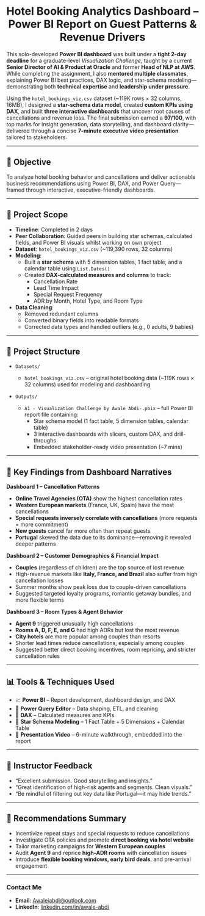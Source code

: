 <h1 align="center">Hotel Booking Analytics Dashboard – Power BI Report on Guest Patterns & Revenue Drivers</h1>

This solo-developed **Power BI dashboard** was built under a **tight 2-day deadline** for a graduate-level *Visualization Challenge*, taught by a current **Senior Director of AI & Product at Oracle** and former **Head of NLP at AWS**. While completing the assignment, I also **mentored multiple classmates**, explaining Power BI best practices, DAX logic, and star-schema modeling—demonstrating both **technical expertise** and **leadership under pressure**.

Using the `hotel_bookings_viz.csv` dataset (~119K rows × 32 columns, 16MB), I designed a **star-schema data model**, created **custom KPIs using DAX**, and built **three interactive dashboards** that uncover root causes of cancellations and revenue loss. The final submission earned a **97/100**, with top marks for insight generation, data storytelling, and dashboard clarity—delivered through a concise **7-minute executive video presentation** tailored to stakeholders.


---

## 🎯 Objective

To analyze hotel booking behavior and cancellations and deliver actionable business recommendations using Power BI, DAX, and Power Query—framed through interactive, executive-friendly dashboards.

---

## 📁 Project Scope

- **Timeline**: Completed in 2 days  
- **Peer Collaboration**: Guided peers in building star schemas, calculated fields, and Power BI visuals whilst working on own project 
- **Dataset**: `hotel_bookings_viz.csv` (~119,390 rows, 32 columns)  
- **Modeling**:  
  - Built a **star schema** with 5 dimension tables, 1 fact table, and a calendar table using `List.Dates()`  
  - Created **DAX-calculated measures and columns** to track:
    - Cancellation Rate
    - Lead Time Impact
    - Special Request Frequency
    - ADR by Month, Hotel Type, and Room Type
- **Data Cleaning**:  
  - Removed redundant columns  
  - Converted binary fields into readable formats  
  - Corrected data types and handled outliers (e.g., 0 adults, 9 babies)

---

## 📁 Project Structure

- `Datasets/`  
  - `hotel_bookings_viz.csv` – original hotel booking data (~119K rows × 32 columns) used for modeling and dashboarding

- `Outputs/`  
  - `A1 - Visualization Challenge by Awale Abdi-.pbix` – full Power BI report file containing:
    - Star schema model (1 fact table, 5 dimension tables, calendar table)
    - 3 interactive dashboards with slicers, custom DAX, and drill-throughs
    - Embedded stakeholder-ready video presentation (~7 mins)

---

## 🧠 Key Findings from Dashboard Narratives

**Dashboard 1 – Cancellation Patterns**  
- **Online Travel Agencies (OTA)** show the highest cancellation rates  
- **Western European markets** (France, UK, Spain) have the most cancellations  
- **Special requests inversely correlate with cancellations** (more requests = more commitment)  
- **New guests** cancel far more often than repeat guests  
- **Portugal** skewed the data due to its dominance—removing it revealed deeper patterns  

**Dashboard 2 – Customer Demographics & Financial Impact**  
- **Couples** (regardless of children) are the top source of lost revenue  
- High-revenue markets like **Italy, France, and Brazil** also suffer from high cancellation losses  
- Summer months show peak loss due to couple-driven cancellations  
- Suggested targeted loyalty programs, romantic getaway bundles, and more flexible terms  

**Dashboard 3 – Room Types & Agent Behavior**  
- **Agent 9** triggered unusually high cancellations  
- **Rooms A, D, F, E, and G** had high ADRs but lost the most revenue  
- **City hotels** are more popular among couples than resorts  
- Shorter lead times reduce cancellations, especially among couples  
- Suggested better direct booking incentives, room repricing, and stricter cancellation rules

---

## 📊 Tools & Techniques Used

- 📈 **Power BI** – Report development, dashboard design, and DAX  
- 🧼 **Power Query Editor** – Data shaping, ETL, and cleaning  
- 🧩 **DAX** – Calculated measures and KPIs  
- 🔗 **Star Schema Modeling** – 1 Fact Table + 5 Dimensions + Calendar Table  
- 🎥 **Presentation Video** – 6-minute walkthrough, embedded into the report

---

## 📝 Instructor Feedback

- “Excellent submission. Good storytelling and insights.”  
- “Great identification of high-risk agents and segments. Clean visuals.”  
- “Be mindful of filtering out key data like Portugal—it may hide trends.”

---

## 🧠 Recommendations Summary

- Incentivize repeat stays and special requests to reduce cancellations  
- Investigate OTA policies and promote **direct booking via hotel website**  
- Tailor marketing campaigns for **Western European couples**  
- Audit **Agent 9** and reprice **high-ADR rooms** with cancellation issues  
- Introduce **flexible booking windows, early bird deals**, and pre-arrival engagement  

---

### **Contact Me**

- **Email**: Awaleiabdi@outlook.com  
- **LinkedIn**: [linkedin.com/in/awale-abdi](https://www.linkedin.com/in/awale-abdi/)
